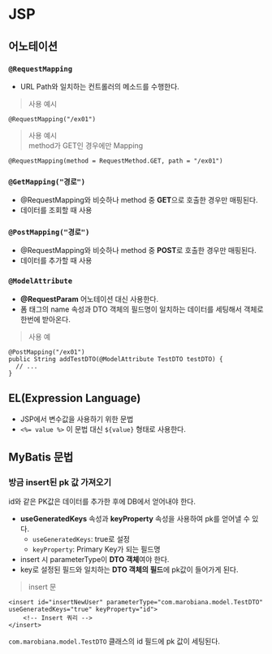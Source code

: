 # JSP

## 어노테이션

### `@RequestMapping`

* URL Path와 일치하는 컨트롤러의 메소드를 수행한다.

> 사용 예시

```
@RequestMapping("/ex01")
```

> 사용 예시  
method가 GET인 경우에만 Mapping

```
@RequestMapping(method = RequestMethod.GET, path = "/ex01")
```

### `@GetMapping("경로")`

* @RequestMapping와 비슷하나 method 중 **GET**으로 호출한 경우만 매핑된다.
* 데이터를 조회할 때 사용

### `@PostMapping("경로")`

* @RequestMapping와 비슷하나 method 중 **POST**로 호출한 경우만 매핑된다.
* 데이터를 추가할 때 사용

### `@ModelAttribute`

* **@RequestParam** 어노테이션 대신 사용한다.
* 폼 태그의 name 속성과 DTO 객체의 필드명이 일치하는 데이터를 세팅해서 객체로 한번에 받아온다.

> 사용 예

```
@PostMapping("/ex01")
public String addTestDTO(@ModelAttribute TestDTO testDTO) {
  // ...
}
```

## EL(Expression Language)

* JSP에서 변수값을 사용하기 위한 문법
* `<%= value %>` 이 문법 대신 `${value}` 형태로 사용한다.

## MyBatis 문법

### 방금 insert된 pk 값 가져오기
id와 같은 PK값은 데이터를 추가한 후에 DB에서 얻어내야 한다.
  
* **useGeneratedKeys** 속성과 **keyProperty** 속성을 사용하여 pk를 얻어낼 수 있다.
  * `useGeneratedKeys`: true로 설정
  * `keyProperty`: Primary Key가 되는 필드명
* insert 시 parameterType이 **DTO 객체**여야 한다.
* key로 설정된 필드와 일치하는 **DTO 객체의 필드**에 pk값이 들어가게 된다.

> insert 문
```
<insert id="insertNewUser" parameterType="com.marobiana.model.TestDTO" useGeneratedKeys="true" keyProperty="id">
    <!-- Insert 쿼리 -->
</insert>
```
`com.marobiana.model.TestDTO` 클래스의 id 필드에 pk 값이 세팅된다.


